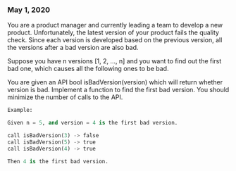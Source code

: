 ### May 1, 2020

You are a product manager and currently leading a team to develop a new product. 
Unfortunately, the latest version of your product fails the quality check. Since each version 
is developed based on the previous version, all the versions after a bad version are also bad.

Suppose you have n versions [1, 2, ..., n] and you want to find out the first bad one, 
which causes all the following ones to be bad.

You are given an API bool isBadVersion(version) which will return whether version is bad. 
Implement a function to find the first bad version. You should minimize the number of calls to the API.

```python
Example:

Given n = 5, and version = 4 is the first bad version.

call isBadVersion(3) -> false
call isBadVersion(5) -> true
call isBadVersion(4) -> true

Then 4 is the first bad version.
```